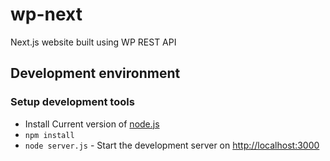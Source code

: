 # wp-next
Next.js website built using WP REST API

## Development environment

### Setup development tools

- Install Current version of [node.js](https://nodejs.org/en/)
- `npm install`
- `node server.js` - Start the development server on <http://localhost:3000>
